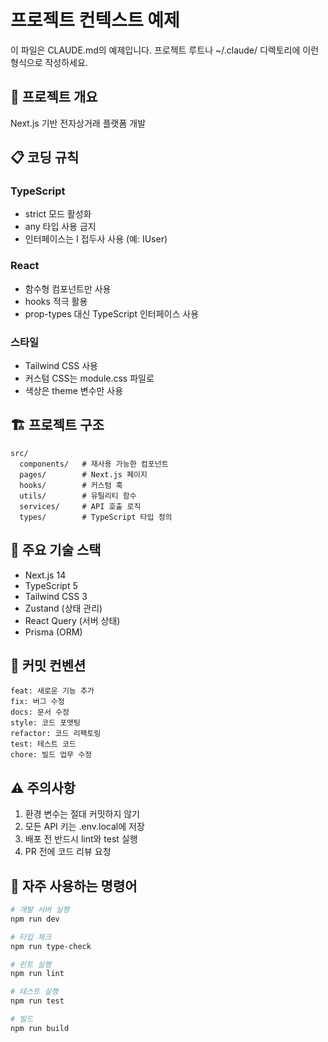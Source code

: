 # 프로젝트 컨텍스트 예제

이 파일은 CLAUDE.md의 예제입니다. 프로젝트 루트나 ~/.claude/ 디렉토리에 이런 형식으로 작성하세요.

## 🎯 프로젝트 개요

Next.js 기반 전자상거래 플랫폼 개발

## 📋 코딩 규칙

### TypeScript
- strict 모드 활성화
- any 타입 사용 금지
- 인터페이스는 I 접두사 사용 (예: IUser)

### React
- 함수형 컴포넌트만 사용
- hooks 적극 활용
- prop-types 대신 TypeScript 인터페이스 사용

### 스타일
- Tailwind CSS 사용
- 커스텀 CSS는 module.css 파일로
- 색상은 theme 변수만 사용

## 🏗️ 프로젝트 구조

```
src/
  components/   # 재사용 가능한 컴포넌트
  pages/        # Next.js 페이지
  hooks/        # 커스텀 훅
  utils/        # 유틸리티 함수
  services/     # API 호출 로직
  types/        # TypeScript 타입 정의
```

## 🔧 주요 기술 스택

- Next.js 14
- TypeScript 5
- Tailwind CSS 3
- Zustand (상태 관리)
- React Query (서버 상태)
- Prisma (ORM)

## 📝 커밋 컨벤션

```
feat: 새로운 기능 추가
fix: 버그 수정
docs: 문서 수정
style: 코드 포맷팅
refactor: 코드 리팩토링
test: 테스트 코드
chore: 빌드 업무 수정
```

## ⚠️ 주의사항

1. 환경 변수는 절대 커밋하지 않기
2. 모든 API 키는 .env.local에 저장
3. 배포 전 반드시 lint와 test 실행
4. PR 전에 코드 리뷰 요청

## 🚀 자주 사용하는 명령어

```bash
# 개발 서버 실행
npm run dev

# 타입 체크
npm run type-check

# 린트 실행
npm run lint

# 테스트 실행
npm run test

# 빌드
npm run build
```
